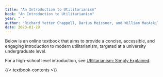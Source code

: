 ```yaml
---
title: "An Introduction to Utilitarianism"
book: "An Introduction to Utilitarianism"
year: " "
author: "Richard Yetter Chappell, Darius Meissner, and William MacAskill"
date: 2023-01-29
---
```


Below is an online textbook that aims to provide a concise, accessible, and engaging introduction to modern utilitarianism, targeted at a university undergraduate level.

For a high-school level introduction, see [Utilitarianism: Simply Explained](/utilitarianism-for-high-school-students/).

{{< textbook-contents >}}
